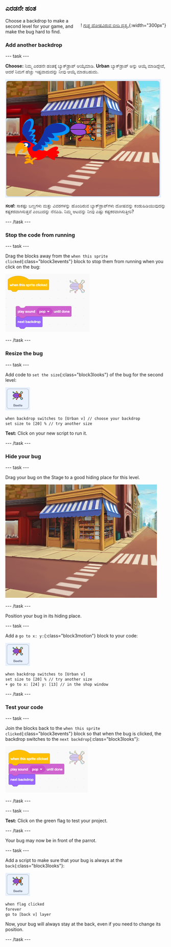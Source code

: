 ## ಎರಡನೇ ಹಂತ

<div style="display: flex; flex-wrap: wrap">
<div style="flex-basis: 200px; flex-grow: 1; margin-right: 15px;">
Choose a backdrop to make a second level for your game, and make the bug hard to find. 
</div>
<div>

! [ಗುಪ್ತ ದೋಷವಿರುವ ಬೀದಿ ದೃಶ್ಯ.](images/second-level.png){:width="300px"}

</div>
</div>

### Add another backdrop

--- task ---

**Choose:** ನಿಮ್ಮ ಎರಡನೇ ಹಂತಕ್ಕೆ ಬ್ಯಾಕ್‌ಡ್ರಾಪ್ ಆಯ್ಕೆಮಾಡಿ. **Urban** ಬ್ಯಾಕ್‌ಡ್ರಾಪ್ ಅನ್ನು ಆಯ್ಕೆ ಮಾಡಿದ್ದೇವೆ, ಆದರೆ ನಿಮಗೆ ಹೆಚ್ಚು ಇಷ್ಟವಾದುದನ್ನು ನೀವು ಆಯ್ಕೆ ಮಾಡಬಹುದು.

![The bug and parrot on an urban backdrop.](images/insert-urban-backdrop.png)

**ಸಲಹೆ:** ಸಾಕಷ್ಟು ಬಣ್ಣಗಳು ಮತ್ತು ವಿವರಗಳನ್ನು ಹೊಂದಿರುವ ಬ್ಯಾಕ್‌ಡ್ರಾಪ್‌ಗಳು ದೋಷವನ್ನು ಕಂಡುಹಿಡಿಯುವುದನ್ನು ಕಷ್ಟಕರವಾಗಿಸುತ್ತವೆ ಎಂಬುದನ್ನು ನೆನಪಿಡಿ. ನಿಮ್ಮ ಆಟವನ್ನು ನೀವು ಎಷ್ಟು ಕಷ್ಟಕರವಾಗಿಸುತ್ತೀರಿ?

--- /task ---

### Stop the code from running

--- task ---

Drag the blocks away from the `when this sprite clicked`{:class="block3events"} block to stop them from running when you click on the bug:

![Breaking the code.](images/breaking-script.png)

--- /task ---

### Resize the bug

--- task ---

Add code to `set the size`{:class="block3looks"} of the bug for the second level:

![The bug sprite.](images/bug-sprite.png)

```blocks3
when backdrop switches to [Urban v] // choose your backdrop
set size to [20] % // try another size 
```

**Test:** Click on your new script to run it.

--- /task ---

### Hide your bug

--- task ---

Drag your bug on the Stage to a good hiding place for this level.

![The bug hidden in the shop window in the middle of the backdrop.](images/hidden-urban-backdrop.png)

--- /task ---

Position your bug in its hiding place.

--- task ---

Add a `go to x: y:`{:class="block3motion"} block to your code:

![The bug sprite.](images/bug-sprite.png)

```blocks3
when backdrop switches to [Urban v]
set size to [20] % // try another size 
+ go to x: [24] y: [13] // in the shop window
```

--- /task ---

### Test your code

--- task ---

Join the blocks back to the `when this sprite clicked`{:class="block3events"} block so that when the bug is clicked, the backdrop switches to the `next backdrop`{:class="block3looks"}:

![The blocks are joined back together.](images/fixed-script.png)

--- /task ---

--- task ---

**Test:** Click on the green flag to test your project.

--- /task ---

Your bug may now be in front of the parrot.

--- task ---

Add a script to make sure that your bug is always at the `back`{:class="block3looks"}:

![The bug sprite.](images/bug-sprite.png)

```blocks3
when flag clicked
forever
go to [back v] layer
```

Now, your bug will always stay at the back, even if you need to change its position.

--- /task ---
